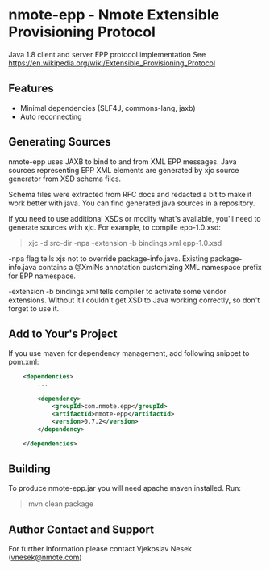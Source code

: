 nmote-epp - Nmote Extensible Provisioning Protocol
==================================================

Java 1.8 client and server EPP protocol implementation
See https://en.wikipedia.org/wiki/Extensible_Provisioning_Protocol

Features
--------
* Minimal dependencies (SLF4J, commons-lang, jaxb)
* Auto reconnecting


Generating Sources
------------------

nmote-epp uses JAXB to bind to and from XML EPP messages. 
Java sources representing EPP XML elements are generated by xjc source generator from XSD schema files.

Schema files were extracted from RFC docs and redacted a bit to make it work better with java. 
You can find generated java sources in a repository.

If you need to use additional XSDs or modify what's available, you'll need to generate sources with xjc. 
For example, to compile epp-1.0.xsd:

> xjc -d src-dir -npa -extension -b bindings.xml epp-1.0.xsd

-npa flag tells xjs not to override package-info.java. Existing package-info.java
contains a @XmlNs annotation customizing XML namespace prefix for EPP namespace.

-extension -b bindings.xml tells compiler to activate some vendor extensions.
Without it I couldn't get XSD to Java working correctly, so don't forget to use it.

Add to Your's Project
---------------------

If you use maven for dependency management, add following snippet to pom.xml:

```xml
	<dependencies>
		...

		<dependency>
			<groupId>com.nmote.epp</groupId>
			<artifactId>nmote-epp</artifactId>
			<version>0.7.2</version>
		</dependency>

	</dependencies>
```

Building
--------
To produce nmote-epp.jar you will need apache maven installed. Run:

> mvn clean package


Author Contact and Support
--------------------------

For further information please contact
Vjekoslav Nesek (vnesek@nmote.com)
